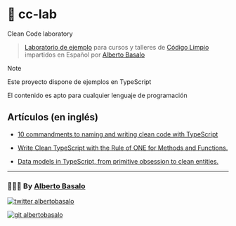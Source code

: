 # 🧼 cc-lab
Clean Code laboratory

> [Laboratorio de ejemplo](https://github.com/albertobasalo/cc-lab) para cursos y talleres de [Código Limpio](https://albertobasalo.notion.site/Clean-code-t-cnicas-para-escribir-mejor-c-digo-874929129a894e969d24295db05e046a) impartidos en Español por [Alberto Basalo](https://albertobasalo.dev)

> [!NOTE]
> Este proyecto dispone de ejemplos en TypeScript
> 
> El contenido es apto para cualquier lenguaje de programación

## Artículos (en inglés)

- [10 commandments to naming and writing clean code with TypeScript](https://albertobasalo.medium.com/10-commandments-to-naming-and-writing-clean-code-with-typescript-4d46c205a5d2)

- [Write Clean TypeScript with the Rule of ONE for Methods and Functions.](https://albertobasalo.medium.com/functions-rule-one-326ba019a8dd)

- [Data models in TypeScript, from primitive obsession to clean entities.](https://albertobasalo.medium.com/evolution-of-data-models-from-primitive-to-clean-entities-in-typescript-5d45aaee0542)

---

<footer>
  <h3>🧑🏼‍💻 By <a href="https://albertobasalo.dev" target="blank">Alberto Basalo</a> </h3>
  <p>
    <a href="https://twitter.com/albertobasalo" target="blank">
      <img src="https://img.shields.io/twitter/follow/albertobasalo?logo=twitter&style=for-the-badge" alt="twitter albertobasalo" />
    </a>
  </p>
  <p>
    <a href="https://github.com/albertobasalo" target="blank">
      <img 
        src="https://img.shields.io/github/followers/albertobasalo?logo=github&label=profile albertobasalo&style=for-the-badge" alt="git albertobasalo" />
    </a>
  </p>
</footer>
